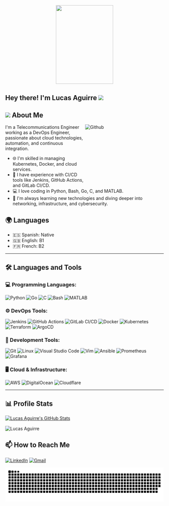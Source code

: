 <div align="center"><img src="https://github.com/Mo-Alsehli/Mo-Alsehli/assets/98949843/7b841857-16fb-422d-9297-be42e3eaf3a9" height = 250px width = 60%  /></div>

<h2> Hey there! I'm Lucas Aguirre <img src="https://media.giphy.com/media/hvRJCLFzcasrR4ia7z/giphy.gif" width="35"></h2>

## <picture><img src = "https://github.com/7oSkaaa/7oSkaaa/blob/main/Images/about_me.gif?raw=true" width = 50px></picture> About Me

<img align="right" width = 250px height = 200px alt="Github" src="https://github.com/Mo-Alsehli/Mo-Alsehli/assets/98949843/92f233e8-fd56-4521-bc8e-b48fe669209a" />

I'm a Telecommunications Engineer working as a DevOps Engineer, passionate about cloud technologies, automation, and continuous integration.

- 🌐 I'm skilled in managing Kubernetes, Docker, and cloud services.
- 🔧 I have experience with CI/CD tools like Jenkins, GitHub Actions, and GitLab CI/CD.
- 💻 I love coding in Python, Bash, Go, C, and MATLAB.
- 🌱 I'm always learning new technologies and diving deeper into networking, infrastructure, and cybersecurity.

## 🌍 Languages

- 🇪🇸 Spanish: Native
- 🇬🇧 English: B1
- 🇫🇷 French: B2

---

## 🛠️ Languages and Tools

### 💻 Programming Languages:
![Python](https://img.shields.io/badge/-Python-333333?style=flat&logo=python)
![Go](https://img.shields.io/badge/-Go-333333?style=flat&logo=go)
![C](https://img.shields.io/badge/-C-333333?style=flat&logo=c)
![Bash](https://img.shields.io/badge/-Bash-333333?style=flat&logo=gnu-bash)
![MATLAB](https://img.shields.io/badge/-MATLAB-333333?style=flat&logo=mathworks)

### ⚙️ DevOps Tools:
![Jenkins](https://img.shields.io/badge/-Jenkins-333333?style=flat&logo=jenkins)
![GitHub Actions](https://img.shields.io/badge/-GitHub%20Actions-333333?style=flat&logo=github-actions)
![GitLab CI/CD](https://img.shields.io/badge/-GitLab%20CI/CD-333333?style=flat&logo=gitlab)
![Docker](https://img.shields.io/badge/-Docker-333333?style=flat&logo=docker)
![Kubernetes](https://img.shields.io/badge/-Kubernetes-333333?style=flat&logo=kubernetes)
![Terraform](https://img.shields.io/badge/-Terraform-333333?style=flat&logo=terraform)
![ArgoCD](https://img.shields.io/badge/-ArgoCD-333333?style=flat&logo=argo)

### 🔧 Development Tools:
![Git](https://img.shields.io/badge/-Git-333333?style=flat&logo=git)
![Linux](https://img.shields.io/badge/-Linux-333333?style=flat&logo=linux)
![Visual Studio Code](https://img.shields.io/badge/-VS%20Code-333333?style=flat&logo=visual-studio-code&logoColor=007ACC)
![Vim](https://img.shields.io/badge/-Vim-333333?style=flat&logo=vim)
![Ansible](https://img.shields.io/badge/-Ansible-333333?style=flat&logo=ansible)
![Prometheus](https://img.shields.io/badge/-Prometheus-333333?style=flat&logo=prometheus)
![Grafana](https://img.shields.io/badge/-Grafana-333333?style=flat&logo=grafana)

### 🖥️ Cloud & Infrastructure:
![AWS](https://img.shields.io/badge/-AWS-333333?style=flat&logo=amazon-aws)
![DigitalOcean](https://img.shields.io/badge/-DigitalOcean-333333?style=flat&logo=digitalocean)
![Cloudflare](https://img.shields.io/badge/-Cloudflare-333333?style=flat&logo=cloudflare)

---

## 📊 Profile Stats

[![Lucas Aguirre's GitHub Stats](https://github-readme-stats.vercel.app/api?username=LucasAguirre99&show_icons=true&title_color=fff&icon_color=79ff97&text_color=9f9f9f&bg_color=151515)](https://github.com/LucasAguirre99/github-readme-stats)

<p><img align="center" src="https://github-readme-streak-stats.herokuapp.com/?user=LucasAguirre99&theme=dark&background=0d1117&date_format=M%20j%5B%2C%20Y%5D" alt="Lucas Aguirre" /></p>

## 📫 How to Reach Me

<p align="left">
<a href="https://www.linkedin.com/in/lucas-aguirre-99-ar/" target="_blank"><img align="center" src="https://img.icons8.com/color/48/000000/linkedin.png" alt="LinkedIn" /></a>
<a href="mailto:aguirrelucas.unrc@gmail.com" target="_blank"><img align="center" src="https://img.icons8.com/color/48/000000/gmail-new.png" alt="Gmail" /></a>
</p>


<div align="center">
    <picture align="center">
      <source media="(prefers-color-scheme: dark)" srcset="https://raw.githubusercontent.com/Niefee/niefee/master/assets/github-contribution-grid-snake.svg">
      <source media="(prefers-color-scheme: light)" srcset="https://raw.githubusercontent.com/Niefee/niefee/master/assets/github-contribution-grid-snake.svg">
      <img alt="github contribution grid snake animation" src="https://raw.githubusercontent.com/Niefee/niefee/master/assets/github-contribution-grid-snake.svg">
    </picture>
</div>

